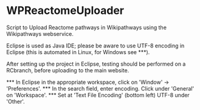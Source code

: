 WPReactomeUploader
==================

Script to Upload Reactome pathways in Wikipathways using the Wikipathways webservice.

Eclipse is used as Java IDE; please be aware to use UTF-8 encoding in Eclipse (this is automated in Linux, for Windows see ***).

After setting up the project in Eclipse, testing should be performed on a RCbranch, before uploading to the main website.



*** In Eclipse in the appropriate workspace, click on 'Window' -> 'Preferences'.
*** In the search field, enter encoding. Click under 'General' on 'Workspace'.
*** Set at 'Text File Encoding' (bottom left) UTF-8 under 'Other'.
